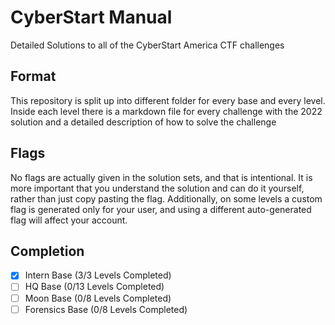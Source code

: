 # CyberStart Manual

Detailed Solutions to all of the CyberStart America CTF challenges

## Format

This repository is split up into different folder for every base and every level. Inside each level there is a markdown file for every challenge with the 2022 solution and a detailed description of how to solve the challenge

## Flags

No flags are actually given in the solution sets, and that is intentional. It is more important that you understand the solution and can do it yourself, rather than just copy pasting the flag. Additionally, on some levels a custom flag is generated only for your user, and using a different auto-generated flag will affect your account.

## Completion

- [x] Intern Base (3/3 Levels Completed)
- [ ] HQ Base (0/13 Levels Completed)
- [ ] Moon Base (0/8 Levels Completed)
- [ ] Forensics Base (0/8 Levels Completed)